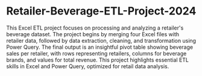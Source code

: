 # Retailer-Beverage-ETL-Project-2024

This Excel ETL project focuses on processing and analyzing a retailer's beverage dataset. The project begins by merging four Excel files with retailer data, followed by data extraction, cleaning, and transformation using Power Query. The final output is an insightful pivot table showing beverage sales per retailer, with rows representing retailers, columns for beverage brands, and values for total revenue. This project highlights essential ETL skills in Excel and Power Query, optimized for retail data analysis.


